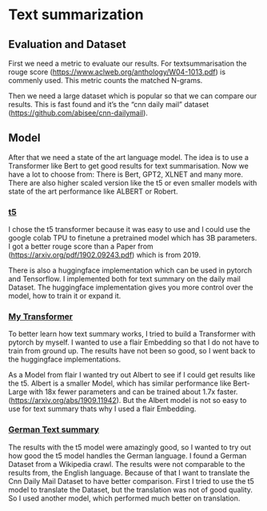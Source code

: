 # Text summarization 

## Evaluation and Dataset
First we need a metric to evaluate our results. For textsummarisation the rouge score (https://www.aclweb.org/anthology/W04-1013.pdf) is commenly used. This metric counts the matched N-grams. 

Then we need a large dataset which is popular so that we can compare our results. This is fast found and it’s the “cnn daily mail” dataset (https://github.com/abisee/cnn-dailymail).

## Model
After that we need a state of the art language model. The idea is to use a Transformer like Bert to get good results for text summarisation. Now we have a lot to choose from: There is Bert, GPT2, XLNET and many more. There are also higher scaled version like the t5 or even smaller models with state of the art performance like ALBERT or Robert.

### [t5](t5)
I chose the t5 transformer because it was easy to use and I could use the google colab TPU to finetune a pretrained model which has 3B parameters. I got a better rouge score than a Paper from (https://arxiv.org/pdf/1902.09243.pdf) which is from 2019.

There is also a huggingface implementation which can be used in pytorch and Tensorflow. I implemented both for text summary on the daily mail Dataset. The huggingface implementation gives you more control over the model, how to train it or expand it. 
### [My Transformer](albert)
To better learn how text summary works, I tried to build a Transformer with pytorch by myself. I wanted to use a flair Embedding so that I do not have to train from ground up. The results have not been so good, so I went back to the huggingface implementations.

As a Model from flair I wanted try out Albert to see if I could get results like the t5. Albert is a smaller Model, which has similar performance like Bert-Large with 18x fewer parameters and can be trained about 1.7x faster. (https://arxiv.org/abs/1909.11942). But the Albert model is not so easy to use for text summary thats why I used a flair Embedding. 

### [German Text summary](translation)
The results with the t5 model were amazingly good, so I wanted to try out how good the t5 model handles the German language. I found a German Dataset from a Wikipedia crawl. The results were not comparable to the results from, the English language. Because of that I want to translate the Cnn Daily Mail Dataset to have better comparison.
First I tried to use the t5 model to translate the Dataset, but the translation was not of good quality. So I used another model, which performed much better on translation.
     